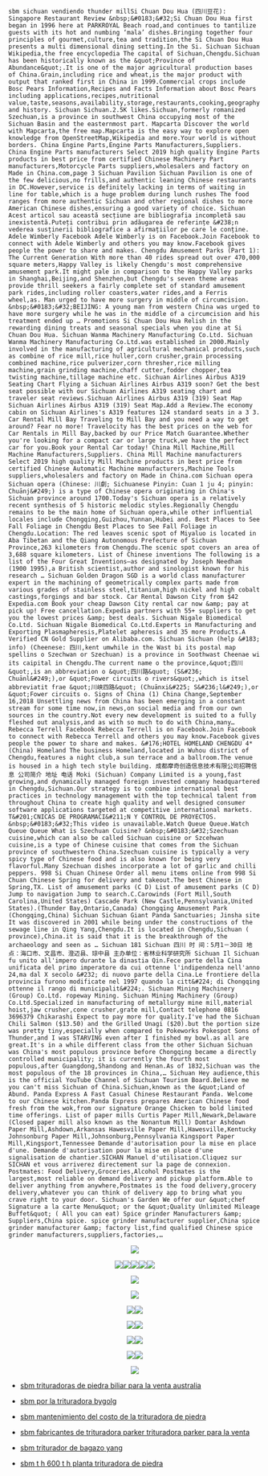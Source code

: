 
```
sbm sichuan vendiendo thunder millSi Chuan Dou Hua (四川豆花): Singapore Restaurant Review &nbsp;&#0183;&#32;Si Chuan Dou Hua first began in 1996 here at PARKROYAL Beach road,and continues to tantilize guests with its hot and numbing ‘mala’ dishes.Bringing together four principles of gourmet,culture,tea and tradition,the Si Chuan Dou Hua presents a multi dimensional dining setting.In the Si. Sichuan Sichuan Wikipedia,the free encyclopedia The capital of Sichuan,Chengdu.Sichuan has been historically known as the &quot;Province of Abundance&quot;.It is one of the major agricultural production bases of China.Grain,including rice and wheat,is the major product with output that ranked first in China in 1999.Commercial crops include Bosc Pears Information,Recipes and Facts Information about Bosc Pears including applications,recipes,nutritional value,taste,seasons,availability,storage,restaurants,cooking,geography and history. Sichuan Sichuan.2.5K likes.Sichuan,formerly romanized Szechuan,is a province in southwest China occupying most of the Sichuan Basin and the easternmost part. Mapcarta Discover the world with Mapcarta,the free map.Mapcarta is the easy way to explore open knowledge from OpenStreetMap,Wikipedia and more.Your world is without borders. China Engine Parts,Engine Parts Manufacturers,Suppliers. China Engine Parts manufacturers Select 2019 high quality Engine Parts products in best price from certified Chinese Machinery Part manufacturers,Motorcycle Parts suppliers,wholesalers and factory on Made in China.com,page 3 Sichuan Pavilion Sichuan Pavilion is one of the few delicious,no frills,and authentic leaning Chinese restaurants in DC.However,service is definitely lacking in terms of waiting in line for table,which is a huge problem during lunch rushes The food ranges from more authentic Sichuan and other regional dishes to more American Chinese dishes,ensuring a good variety of choice. Sichuan Acest articol sau această secțiune are bibliografia incompletă sau inexistentă.Puteți contribui prin adăugarea de referințe &#238;n vederea susținerii bibliografice a afirmațiilor pe care le conține. Adele Wimberly Facebook Adele Wimberly is on Facebook.Join Facebook to connect with Adele Wimberly and others you may know.Facebook gives people the power to share and makes. Chengdu Amusement Parks (Part 1): The Current Generation With more than 40 rides spread out over 470,000 square meters,Happy Valley is likely Chengdu's most comprehensive amusement park.It might pale in comparison to the Happy Valley parks in Shanghai,Beijing,and Shenzhen,but Chengdu's seven theme areas provide thrill seekers a fairly complete set of standard amusement park rides,including roller coasters,water rides,and a Ferris wheel,as. Man urged to have more surgery in middle of circumcision. &nbsp;&#0183;&#32;BEIJING: A young man from western China was urged to have more surgery while he was in the middle of a circumcision and his treatment ended up … Promotions Si Chuan Dou Hua Relish in the rewarding dining treats and seasonal specials when you dine at Si Chuan Dou Hua. Sichuan Wanma Machinery Manufacturing Co.Ltd. Sichuan Wanma Machinery Manufacturing Co.Ltd.was established in 2000.Mainly involved in the manufacturing of agricultural mechanical products,such as combine of rice mill,rice huller,corn crusher,grain processing combined machine,rice pulverizer,corn thresher,rice milling machine,grain grinding machine,chaff cutter,fodder chopper,tea twisting machine,tillage machine etc. Sichuan Airlines Airbus A319 Seating Chart Flying a Sichuan Airlines Airbus A319 soon? Get the best seat possible with our Sichuan Airlines A319 seating chart and traveler seat reviews.Sichuan Airlines Airbus A319 (319) Seat Map Sichuan Airlines Airbus A319 (319) Seat Map.Add a Review.The economy cabin on Sichuan Airlines's A319 features 124 standard seats in a 3 3. Car Rental Mill Bay Traveling to Mill Bay and you need a way to get around? Fear no more! Travelocity has the best prices on the web for Car Rentals in Mill Bay,backed by our Price Match Guarantee.Whether you're looking for a compact car or large truck,we have the perfect car for you.Book your Rental Car today! China Mill Machine,Mill Machine Manufacturers,Suppliers. China Mill Machine manufacturers Select 2019 high quality Mill Machine products in best price from certified Chinese Automatic Machine manufacturers,Machine Tools suppliers,wholesalers and factory on Made in China.com Sichuan opera Sichuan opera (Chinese: 川劇; Sichuanese Pinyin: Cuan 1 ju 4; pinyin: Chuānj&#249;) is a type of Chinese opera originating in China's Sichuan province around 1700.Today's Sichuan opera is a relatively recent synthesis of 5 historic melodic styles.Regionally Chengdu remains to be the main home of Sichuan opera,while other influential locales include Chongqing,Guizhou,Yunnan,Hubei and. Best Places to See Fall Foliage in Chengdu Best Places to See Fall Foliage in Chengdu.Location: The red leaves scenic spot of Miyaluo is located in Aba Tibetan and the Qiang Autonomous Prefecture of Sichuan Province,263 kilometers from Chengdu.The scenic spot covers an area of 3,688 square kilometers. List of Chinese inventions The following is a list of the Four Great Inventions—as designated by Joseph Needham (1900 1995),a British scientist,author and sinologist known for his research … Sichuan Golden Dragon SGD is a world class manufacturer expert in the machining of geometrically complex parts made from various grades of stainless steel,titanium,high nickel and high cobalt castings,forgings and bar stock. Car Rental Dawson City from $42 Expedia.com Book your cheap Dawson City rental car now &amp; pay at pick up! Free cancellation.Expedia partners with 55+ suppliers to get you the lowest prices &amp; best deals. Sichuan Nigale Biomedical Co.Ltd. Sichuan Nigale Biomedical Co.Ltd.Experts in Manufacturing and Exporting Plasmapheresis,Platelet apheresis and 35 more Products.A Verified CN Gold Supplier on Alibaba.com. Sichuan Sichuan (help &#183; info) (Cheenese: 四川,kent umwhile in the Wast bi its postal map spellins o Szechwan or Szechuan) is a province in Soothwast Cheenae wi its caipital in Chengdu.The current name o the province,&quot;四川&quot;,is an abbreviation o &quot;四川路&quot; (S&#236; Chuānl&#249;),or &quot;Fower circuits o rivers&quot;,which is itsel abbreviatit frae &quot;川峡四路&quot; (Chuānxi&#225; S&#236;l&#249;),or &quot;Fower circuits o. Signs of China (1) China Change,September 16,2018 Unsettling news from China has been emerging in a constant stream for some time now,in news,on social media and from our own sources in the country.Not every new development is suited to a fully fleshed out analysis,and as with so much to do with China,many… Rebecca Terrell Facebook Rebecca Terrell is on Facebook.Join Facebook to connect with Rebecca Terrell and others you may know.Facebook gives people the power to share and makes. &#176;HOTEL HOMELAND CHENGDU 4* (China) Homeland The business Homeland,located in Wuhou district of Chengdu,features a night club,a sun terrace and a ballroom.The venue is housed in a high tech style building. 成都摩奇创造信息技术有限公司招聘信息 公司简介 地址 电话 Moki (Sichuan) Company Limited is a young,fast growing,and dynamically managed foreign invested company headquartered in Chengdu,Sichuan.Our strategy is to combine international best practices in technology management with the top technical talent from throughout China to create high quality and well designed consumer software applications targeted at competitive international markets. T&#201;CNICAS DE PROGRAMACI&#211;N Y CONTROL DE PROYECTOS. &nbsp;&#0183;&#32;This video is unavailable.Watch Queue Queue.Watch Queue Queue What is Szechuan Cuisine? &nbsp;&#0183;&#32;Szechuan cuisine,which can also be called Sichuan cuisine or Szcehwan cuisine,is a type of Chinese cuisine that comes from the Sichuan province of southwestern China.Szechuan cuisine is typically a very spicy type of Chinese food and is also known for being very flavorful.Many Szechuan dishes incorporate a lot of garlic and chilli peppers. 998 Si Chuan Chinese Order all menu items online from 998 Si Chuan Chinese Spring for delivery and takeout.The best Chinese in Spring,TX. List of amusement parks (C D) List of amusement parks (C D) Jump to navigation Jump to search.C.Carowinds (Fort Mill,South Carolina,United States) Cascade Park (New Castle,Pennsylvania,United States).(Thunder Bay,Ontario,Canada) Chongqing Amusement Park (Chongqing,China) Sichuan Sichuan Giant Panda Sanctuaries; Jinsha site It was discovered in 2001 while being under the constructions of the sewage line in Qing Yang,Chengdu.It is located in Chengdu,Sichuan ( province),China.it is said that it is the breakthrough of the archaeology and seen as … Sichuan 181 Sichuan 四川 时 间：5月1－30日 地 点：海口市、文昌市、澄迈县、琼中县 主办单位：省林业科学研究所 Sichuan Il Sichuan fu unito all'impero durante la dinastia Qin.Fece parte della Cina unificata del primo imperatore da cui ottenne l'indipendenza nell'anno 24,ma dal X secolo &#232; di nuovo parte della Cina.Le frontiere della provincia furono modificate nel 1997 quando la citt&#224; di Chongqing ottenne il rango di municipalit&#224;. Sichuan Mining Machinery (Group) Co.Ltd. ropeway Mining. Sichuan Mining Machinery (Group) Co.Ltd.Specialized in manufacturing of metallurgy mine mill,material hoist,jaw crusher,cone crusher,grate mill,Contact telephone 0816 3696379 Chikarashi Expect to pay more for quality.I've had the Sichuan Chili Salmon ($13.50) and the Grilled Unagi ($20).but the portion size was pretty tiny,especially when compared to Pokeworks Pokespot Sons of Thunder,and I was STARVING even after I finished my bowl.as all are great.It's in a while different class from the other Sichuan Sichuan was China's most populous province before Chongqing became a directly controlled municipality; it is currently the fourth most populous,after Guangdong,Shandong and Henan.As of 1832,Sichuan was the most populous of the 18 provinces in China,… Sichuan Hey audience,this is the official YouTube Channel of Sichuan Tourism Board.Believe me you can't miss Sichuan of China.Sichuan,known as the &quot;Land of Abund. Panda Express A Fast Casual Chinese Restaurant Panda. Welcome to our Chinese kitchen.Panda Express prepares American Chinese food fresh from the wok,from our signature Orange Chicken to bold limited time offerings. List of paper mills Curtis Paper Mill,Newark,Delaware (Closed paper mill also known as the Nonantum Mill) Domtar Ashdown Paper Mill,Ashdown,Arkansas Hawesville Paper Mill,Hawesville,Kentucky Johnsonburg Paper Mill,Johnsonburg,Pennsylvania Kingsport Paper Mill,Kingsport,Tennessee Demande d'autorisation pour la mise en place d'une. Demande d'autorisation pour la mise en place d'une signalisation de chantier.SICHAN Manuel d'utilisation.Cliquez sur SICHAN et vous arriverez directement sur la page de connexion. Postmates: Food Delivery,Groceries,Alcohol Postmates is the largest,most reliable on demand delivery and pickup platform.Able to deliver anything from anywhere,Postmates is the food delivery,grocery delivery,whatever you can think of delivery app to bring what you crave right to your door. Sichuan's Garden We offer our &quot;chef Signature a la carte Menu&quot; or the &quot;Quality Unlimited Mileage Buffet&quot; ( All you can eat) Spice grinder Manufacturers &amp; Suppliers,China spice. spice grinder manufacturer supplier,China spice grinder manufacturer &amp; factory list,find qualified Chinese spice grinder manufacturers,suppliers,factories,… 
```

<div align="center">

<a href="https://es-crusher.shibang-china.com/github&k=sbm+sichuan+vendiendo+thunder+mill"><img src="https://static.shibang-china.com/es/crusher/logo.jpg"></a>

<a href="https://es-crusher.shibang-china.com/github&k=sbm+sichuan+vendiendo+thunder+mill"><img src="https://static.shibang-china.com/es/crusher/index.jpg"></a><a href="https://es-crusher.shibang-china.com/material.htmlgithub&k=sbm+sichuan+vendiendo+thunder+mill"><img src="https://static.shibang-china.com/es/crusher/material.jpg"></a><a href="https://es-crusher.shibang-china.com/application.htmlgithub&k=sbm+sichuan+vendiendo+thunder+mill"><img src="https://static.shibang-china.com/es/crusher/application.jpg"></a><a href="https://es-crusher.shibang-china.com/aboutus.htmlgithub&k=sbm+sichuan+vendiendo+thunder+mill"><img src="https://static.shibang-china.com/es/crusher/aboutus.jpg"></a><a href="https://es-crusher.shibang-china.com/contact.htmlgithub&k=sbm+sichuan+vendiendo+thunder+mill"><img src="https://static.shibang-china.com/es/crusher/contact.jpg"></a>

<a href="https://es-crusher.shibang-china.com/github&k=sbm+sichuan+vendiendo+thunder+mill"><img src="https://static.shibang-china.com/es/crusher/banner.jpg"></a>

<a href="https://swt.shibang-china.com/github&k=sbm+sichuan+vendiendo+thunder+mill"><img src="https://static.shibang-china.com/es/crusher/text.jpg"></a>

<a href="https://swt.shibang-china.com/github&k=sbm+sichuan+vendiendo+thunder+mill"><img src="https://static.shibang-china.com/es/crusher/chat.jpg"></a><a href="https://es-crusher.shibang-china.com/contact.htmlgithub&k=sbm+sichuan+vendiendo+thunder+mill"><img src="https://static.shibang-china.com/es/crusher/message.jpg"></a>

<a href="https://es-crusher.shibang-china.com/products/pe.htmlgithub&k=sbm+sichuan+vendiendo+thunder+mill"><img src="https://static.shibang-china.com/es/crusher/pe.jpg"></a><a href="https://es-crusher.shibang-china.com/products/pf.htmlgithub&k=sbm+sichuan+vendiendo+thunder+mill"><img src="https://static.shibang-china.com/es/crusher/pf.jpg"></a>

<a href="https://es-crusher.shibang-china.com/products/hpt.htmlgithub&k=sbm+sichuan+vendiendo+thunder+mill"><img src="https://static.shibang-china.com/es/crusher/hpt.jpg"></a><a href="https://es-crusher.shibang-china.com/products/vsi.htmlgithub&k=sbm+sichuan+vendiendo+thunder+mill"><img src="https://static.shibang-china.com/es/crusher/vsi.jpg"></a>

<a href="https://es-crusher.shibang-china.com/products/klv.htmlgithub&k=sbm+sichuan+vendiendo+thunder+mill"><img src="https://static.shibang-china.com/es/crusher/klv.jpg"></a><a href="https://es-crusher.shibang-china.com/products/portable.htmlgithub&k=sbm+sichuan+vendiendo+thunder+mill"><img src="https://static.shibang-china.com/es/crusher/portable.jpg"></a>

<a href="https://swt.shibang-china.com/github&k=sbm+sichuan+vendiendo+thunder+mill"><img src="https://static.shibang-china.com/es/crusher/case.jpg"></a>

</div>


* [sbm trituradoras de piedra biliar para la venta australia](sbm%20trituradoras%20de%20piedra%20biliar%20para%20la%20venta%20australia.md)

* [sbm por la trituradora bygolg](sbm%20por%20la%20trituradora%20bygolg.md)

* [sbm mantenimiento del costo de la trituradora de piedra](sbm%20mantenimiento%20del%20costo%20de%20la%20trituradora%20de%20piedra.md)

* [sbm fabricantes de trituradora parker trituradora parker para la venta](sbm%20fabricantes%20de%20trituradora%20parker%20trituradora%20parker%20para%20la%20venta.md)

* [sbm triturador de bagazo yang](sbm%20triturador%20de%20bagazo%20yang.md)

* [sbm t  h 600 t  h planta trituradora de piedra](sbm%20t%20%20h%20600%20t%20%20h%20planta%20trituradora%20de%20piedra.md)